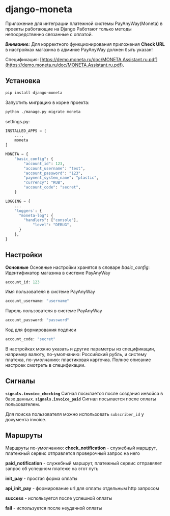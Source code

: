 django-moneta
=============

Приложение для интеграции платежной системы PayAnyWay(Moneta) в проекты работающие на Django
Работают только методы непосредственно связанные с оплатой.

***Внимание:*** Для корректного функционирования приложения **Check URL** в настройках магазина в админке PayAnyWay должен быть указан!

Спецификация: [https://demo.moneta.ru/doc/MONETA.Assistant.ru.pdf](https://demo.moneta.ru/doc/MONETA.Assistant.ru.pdf).

## Установка ##

```sh
pip install django-moneta
```

Запустить миграцию в корне проекта:
```sh
python ./manage.py migrate moneta
```



settings.py:
```python
INSTALLED_APPS = [
    ...,
    moneta
]

MONETA = {
    "basic_config": {
        "account_id": 123,
        "account_username": "test",
        "account_password": "123",
        "payment_system_name": "plastic",
        "currency": "RUB",
        "account_code": "secret",
    }

LOGGING = {
    ...
    'loggers': {
      "moneta-log": {
        "handlers": ["console"],
            "level": "DEBUG",
      }
    },
}
```

## Настройки ##
**Основные**
Основные настройки хранятся в словаре *basic_config*:
Идентификатор магазина в системе PayAnyWay
```python
account_id: 123
```

Имя пользователя в системе PayAnyWay
```python
account_username: "username"
```
Пароль пользователя в системе PayAnyWay
```python
account_password: "password"
```
Код для формирования подписи
```python
account_code: "secret"
```
В настройках можно указать и другие параметры из спецификации, например валюту, по-умолчанию: Российский рубль, и систему платежа, по-умолчанию: пластиковая карточка. Полное описание настроек смотреть в спецификации.

## Сигналы ##
**`signals.invoice_checking`**
Сигнал посылается после создания инвойса в базе данных.
**`signals.invoice_paid`**
Сигнал посылается после оплаты пользователем.


Для поиска пользователя можно использовать `subscriber_id` у документа invoice.

## Маршруты ##

Маршруты по-умолчанию:
**check_notification** - служебный маршрут, платежный сервис отправлется проверочный запрос на него

**paid_notification** - служебный маршрут, платежный сервис отправялет запрос об успешном платеже на этот путь

**init_pay** - простая форма оплаты

**api_init_pay** - формирование url для оплаты отдельным http запросом

**success** - используется после успешной оплаты

**fail** - используется после неудачной оплаты

